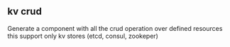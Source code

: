 ## kv crud

Generate a component with all the crud operation over defined resources
this support only kv stores (etcd, consul, zookeper)
